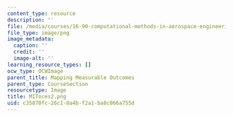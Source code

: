 ```yaml
---
content_type: resource
description: ''
file: /media/courses/16-90-computational-methods-in-aerospace-engineering-spring-2014/c35870fc26c10a4bf2a1ba8c066a755d_MIToces2.png
file_type: image/png
image_metadata:
  caption: ''
  credit: ''
  image-alt: ''
learning_resource_types: []
ocw_type: OCWImage
parent_title: Mapping Measurable Outcomes
parent_type: CourseSection
resourcetype: Image
title: MIToces2.png
uid: c35870fc-26c1-0a4b-f2a1-ba8c066a755d
---
```

